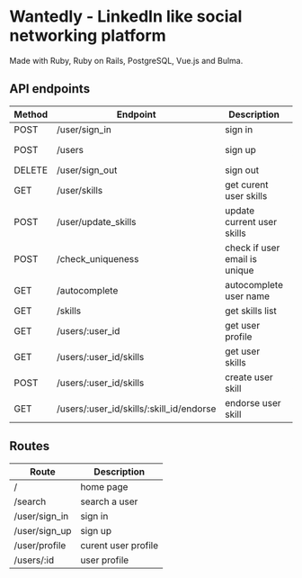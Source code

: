 # Wantedly - LinkedIn like social networking platform

Made with Ruby, Ruby on Rails, PostgreSQL, Vue.js and Bulma.

## API endpoints

| Method | Endpoint                                 | Description                   | Response    |
| ------ | ---------------------------------------- | ----------------------------- | ----------- |
| POST   | /user/sign_in                            | sign in                       | 200 OK      |
| POST   | /users                                   | sign up                       | 201 Created |
| DELETE | /user/sign_out                           | sign out                      | 200 OK      |
| GET    | /user/skills                             | get curent user skills        | 200 OK      |
| POST   | /user/update_skills                      | update current user skills    | 200 OK      |
| POST   | /check_uniqueness                        | check if user email is unique | 200 OK      |
| GET    | /autocomplete                            | autocomplete user name        | 200 OK      |
| GET    | /skills                                  | get skills list               | 200 OK      |
| GET    | /users/:user_id                          | get user profile              | 200 OK      |
| GET    | /users/:user_id/skills                   | get user skills               | 200 OK      |
| POST   | /users/:user_id/skills                   | create user skill             | 201 Created |
| GET    | /users/:user_id/skills/:skill_id/endorse | endorse user skill            | 200 OK      |

## Routes

| Route         | Description         |
| ------------- | ------------------- |
| /             | home page           |
| /search       | search a user       |
| /user/sign_in | sign in             |
| /user/sign_up | sign up             |
| /user/profile | curent user profile |
| /users/:id    | user profile        |

